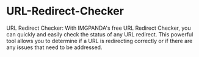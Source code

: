 # URL-Redirect-Checker
URL Redirect Checker: With IMGPANDA's free URL Redirect Checker, you can quickly and easily check the status of any URL redirect. This powerful tool allows you to determine if a URL is redirecting correctly or if there are any issues that need to be addressed.
